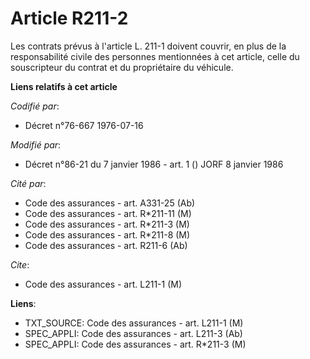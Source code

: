 # Article R211-2

Les contrats prévus à l'article L. 211-1 doivent couvrir, en plus de la responsabilité civile des personnes mentionnées à cet
article, celle du souscripteur du contrat et du propriétaire du véhicule.

**Liens relatifs à cet article**

_Codifié par_:

  - Décret n°76-667 1976-07-16

_Modifié par_:

  - Décret n°86-21 du 7 janvier 1986 - art. 1 () JORF 8 janvier 1986

_Cité par_:

  - Code des assurances - art. A331-25 (Ab)
  - Code des assurances - art. R*211-11 (M)
  - Code des assurances - art. R*211-3 (M)
  - Code des assurances - art. R*211-8 (M)
  - Code des assurances - art. R211-6 (Ab)

_Cite_:

  - Code des assurances - art. L211-1 (M)

**Liens**:

  - TXT_SOURCE: Code des assurances - art. L211-1 (M)
  - SPEC_APPLI: Code des assurances - art. L211-3 (Ab)
  - SPEC_APPLI: Code des assurances - art. R*211-3 (M)
